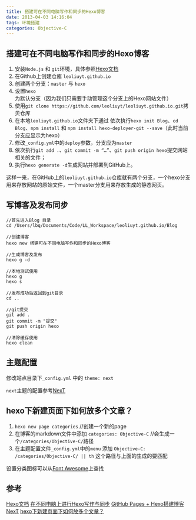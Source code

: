 ```yaml
---
title: 搭建可在不同电脑写作和同步的Hexo博客
date: 2013-04-03 14:16:04
tags: 环境搭建
categories: Objective-C
---
```


## 搭建可在不同电脑写作和同步的Hexo博客

1. 安装`Node.js` 和 `git`环境，具体参照[Hexo文档](https://hexo.io/zh-cn/docs/index.html)
2. 在Github上创建仓库 `leoliuyt.github.io`
3. 创建两个分支：`master` 与 `hexo`
3. 设置`hexo`为默认分支（因为我们只需要手动管理这个分支上的Hexo网站文件）
4. 使用`git clone https://github.com/leoliuyt/leoliuyt.github.io.git`拷贝仓库
5. 在本地`leoliuyt.github.io`文件夹下通过 依次执行`hexo init Blog`、`cd Blog`、`npm install` 和 `npm install hexo-deployer-git --save`（此时当前分支应显示为hexo）
6. 修改`_config.yml`中的`deploy`参数，分支应为`master`
7. 依次执行`git add .`、`git commit -m “…”`、`git push origin hexo`提交网站相关的文件；
8. 执行`hexo generate -d`生成网站并部署到GitHub上。

这样一来，在GitHub上的`leoliuyt.github.io`仓库就有两个分支，一个hexo分支用来存放网站的原始文件，一个master分支用来存放生成的静态网页。

## 写博客及发布同步

```
//首先进入Blog 目录
cd /Users/lbq/Documents/Code/LL_Workspace/leoliuyt.github.io/Blog

//创建博客
hexo new 搭建可在不同电脑写作和同步的Hexo博客

//生成博客及发布
hexo g -d

//本地测试使用
hexo g
hexo s

//发布成功后返回到git目录
cd ..

//git提交
git add .
git commit -m "提交"
git push origin hexo

//清除缓存使用
hexo clean
```

## 主题配置

修改站点目录下`_config.yml` 中的 `theme: next`

`next`主题的配置参考[NexT](https://theme-next.iissnan.com/getting-started.html)

## hexo下新建页面下如何放多个文章？

1. `hexo new page categories` //创建一个新的page
2. 在博客的markdown文件中添加 `categories: Objective-C` //会生成一个`/categories/Objective-C/`路径
3. 在主题配置文件`_config.yml`中的`menu` 添加 `Objective-C: /categories/Objective-C/ || th` 这个路径与上面的生成的要匹配

设置分类图标可以从[Font Awesome](https://fontawesome.com)上查找
## 参考

[Hexo文档](https://hexo.io/zh-cn/docs/index.html)
[在不同电脑上进行Hexo写作与同步](https://leroyli.github.io/2016/11/07/hexo-more-PC/)
[GitHub Pages + Hexo搭建博客](http://crazymilk.github.io/2015/12/28/GitHub-Pages-Hexo搭建博客/#more)
[NexT](https://theme-next.iissnan.com/getting-started.html)
[hexo下新建页面下如何放多个文章？](https://www.zhihu.com/question/33324071)


